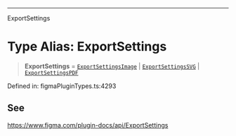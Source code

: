 ---

ExportSettings

# Type Alias: ExportSettings

> **ExportSettings** = [`ExportSettingsImage`](../interfaces/ExportSettingsImage.md) \| [`ExportSettingsSVG`](../interfaces/ExportSettingsSVG.md) \| [`ExportSettingsPDF`](../interfaces/ExportSettingsPDF.md)

Defined in: figmaPluginTypes.ts:4293

## See

https://www.figma.com/plugin-docs/api/ExportSettings
